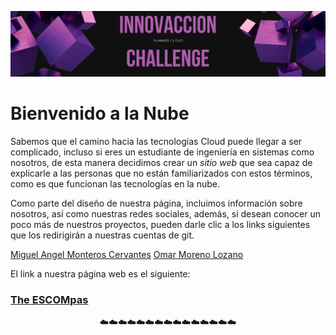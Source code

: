 <p align="center">
  <img src="Cloud/portada.png" />
</p>

# Bienvenido a la Nube
Sabemos que el camino hacia las tecnologías Cloud puede llegar a ser complicado, incluso si eres un estudiante de ingeniería en sistemas como nosotros, de esta manera decidimos crear un *sitio web* que sea capaz de explicarle a las personas que no están familiarizados con estos términos, como es que funcionan las tecnologías en la nube.

Como parte del diseño de nuestra página, incluimos información sobre nosotros, así como nuestras redes sociales, además, si desean conocer un poco más de nuestros proyectos, pueden darle clic a los links siguientes que los redirigirán a nuestras cuentas de git.

[Miguel Angel Monteros Cervantes](https://github.com/miguelmontcerv)
[Omar Moreno Lozano](https://github.com/OmarMorenoL)

El link a nuestra página web es el siguiente:
### [The ESCOMpas](https://omarmorenol.github☁️.io/innovaccionChallenge/index.html)

<p align="center">
☁️☁️☁️☁️☁️☁️☁️☁️☁️☁️☁️☁️☁️☁️☁️
</p>
